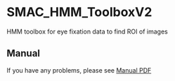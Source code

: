 # SMAC_HMM_ToolboxV2
HMM toolbox for eye fixation data to find ROI of images
## Manual
If you have any problems, please see [Manual PDF](manual_SMACwithHMM_toolbox.pdf)
